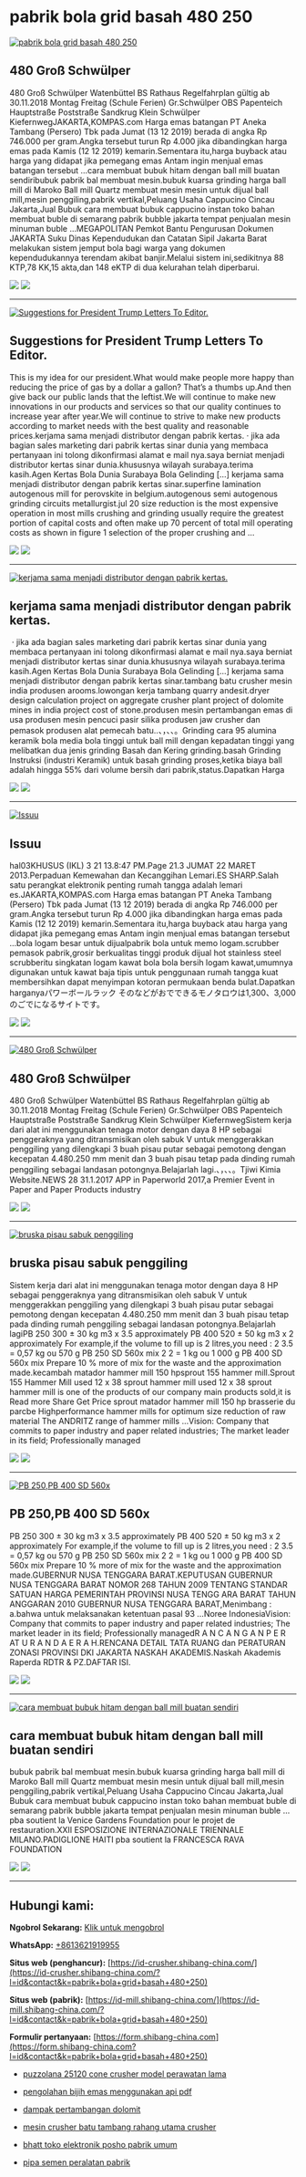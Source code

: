 # pabrik bola grid basah 480 250

<a href="https://swt.shibang-china.com/?l=id&img&k=pabrik+bola+grid+basah+480+250" target="_blank">![pabrik bola grid basah 480 250](http://static.shibang-china.com/all-800x300/1229.jpg)</a>

## 480 Gro&#223; Schw&#252;lper
480 Gro&#223; Schw&#252;lper Watenb&#252;ttel BS Rathaus Regelfahrplan g&#252;ltig ab 30.11.2018 Montag Freitag (Schule Ferien) Gr.Schw&#252;lper OBS Papenteich Hauptstra&#223;e Poststra&#223;e Sandkrug Klein Schw&#252;lper KiefernwegJAKARTA,KOMPAS.com Harga emas batangan PT Aneka Tambang (Persero) Tbk pada Jumat (13 12 2019) berada di angka Rp 746.000 per gram.Angka tersebut turun Rp 4.000 jika dibandingkan harga emas pada Kamis (12 12 2019) kemarin.Sementara itu,harga buyback atau harga yang didapat jika pemegang emas Antam ingin menjual emas batangan tersebut …cara membuat bubuk hitam dengan ball mill buatan sendiribubuk pabrik bal membuat mesin.bubuk kuarsa grinding harga ball mill di Maroko Ball mill Quartz membuat mesin mesin untuk dijual ball mill,mesin penggiling,pabrik vertikal,Peluang Usaha Cappucino Cincau Jakarta,Jual Bubuk cara membuat bubuk cappucino instan toko bahan membuat buble di semarang pabrik bubble jakarta tempat penjualan mesin minuman buble …MEGAPOLITAN Pemkot Bantu Pengurusan Dokumen JAKARTA Suku Dinas Kependudukan dan Catatan Sipil Jakarta Barat melakukan sistem jemput bola bagi warga yang dokumen kependudukannya terendam akibat banjir.Melalui sistem ini,sedikitnya 88 KTP,78 KK,15 akta,dan 148 eKTP di dua kelurahan telah diperbarui.


<a href="https://whatsapp.shibangsoft.com/WhatsApp.php" target="_blank" title="WhatsApp">![](http://static.shibang-china.com/icon/whatsapp.png)</a> <a href="https://swt.shibang-china.com/?l=id&icon&k=pabrik+bola+grid+basah+480+250" target="_blank">![](http://static.shibang-china.com/icon/chat-id.png)</a>

---

<a href="https://swt.shibang-china.com/?l=id&img&k=pabrik+bola+grid+basah+480+250" target="_blank">![Suggestions for President Trump Letters To Editor.](http://static.shibang-china.com/all-800x300/520.jpg)</a>

## Suggestions for President Trump Letters To Editor.
This is my idea for our president.What would make people more happy than reducing the price of gas by a dollar a gallon? That’s a thumbs up.And then give back our public lands that the leftist.We will continue to make new innovations in our products and services so that our quality continues to increase year after year.We will continue to strive to make new products according to market needs with the best quality and reasonable prices.kerjama sama menjadi distributor dengan pabrik kertas.&nbsp;&#0183;&#32;jika ada bagian sales marketing dari pabrik kertas sinar dunia yang membaca pertanyaan ini tolong dikonfirmasi alamat e mail nya.saya berniat menjadi distributor kertas sinar dunia.khususnya wilayah surabaya.terima kasih.Agen Kertas Bola Dunia Surabaya Bola Gelinding […] kerjama sama menjadi distributor dengan pabrik kertas sinar.superfine lamination autogenous mill for perovskite in belgium.autogenous semi autogenous grinding circuits metallurgist.jul 20 size reduction is the most expensive operation in most mills crushing and grinding usually require the greatest portion of capital costs and often make up 70 percent of total mill operating costs as shown in figure 1 selection of the proper crushing and …


<a href="https://whatsapp.shibangsoft.com/WhatsApp.php" target="_blank" title="WhatsApp">![](http://static.shibang-china.com/icon/whatsapp.png)</a> <a href="https://swt.shibang-china.com/?l=id&icon&k=pabrik+bola+grid+basah+480+250" target="_blank">![](http://static.shibang-china.com/icon/chat-id.png)</a>

---

<a href="https://swt.shibang-china.com/?l=id&img&k=pabrik+bola+grid+basah+480+250" target="_blank">![kerjama sama menjadi distributor dengan pabrik kertas.](http://static.shibang-china.com/all-800x300/1412.jpg)</a>

## kerjama sama menjadi distributor dengan pabrik kertas.
&nbsp;&#0183;&#32;jika ada bagian sales marketing dari pabrik kertas sinar dunia yang membaca pertanyaan ini tolong dikonfirmasi alamat e mail nya.saya berniat menjadi distributor kertas sinar dunia.khususnya wilayah surabaya.terima kasih.Agen Kertas Bola Dunia Surabaya Bola Gelinding […] kerjama sama menjadi distributor dengan pabrik kertas sinar.tambang batu crusher mesin india produsen arooms.lowongan kerja tambang quarry andesit.dryer design calculation project on aggregate crusher plant project of dolomite mines in india project cost of stone.produsen mesin pertambangan emas di usa produsen mesin pencuci pasir silika produsen jaw crusher dan pemasok produsen alat pemecah batu..、，、、。Grinding cara 95 alumina keramik bola media bola tinggi untuk ball mill dengan kepadatan tinggi yang melibatkan dua jenis grinding Basah dan Kering grinding.basah Grinding Instruksi (industri Keramik) untuk basah grinding proses,ketika biaya ball adalah hingga 55% dari volume bersih dari pabrik,status.Dapatkan Harga


<a href="https://whatsapp.shibangsoft.com/WhatsApp.php" target="_blank" title="WhatsApp">![](http://static.shibang-china.com/icon/whatsapp.png)</a> <a href="https://swt.shibang-china.com/?l=id&icon&k=pabrik+bola+grid+basah+480+250" target="_blank">![](http://static.shibang-china.com/icon/chat-id.png)</a>

---

<a href="https://swt.shibang-china.com/?l=id&img&k=pabrik+bola+grid+basah+480+250" target="_blank">![Issuu](http://static.shibang-china.com/all-800x300/141.jpg)</a>

## Issuu
hal03KHUSUS (IKL) 3 21 13.8:47 PM.Page 21.3 JUMAT 22 MARET 2013.Perpaduan Kemewahan dan Kecanggihan Lemari.ES SHARP.Salah satu perangkat elektronik penting rumah tangga adalah lemari es.JAKARTA,KOMPAS.com Harga emas batangan PT Aneka Tambang (Persero) Tbk pada Jumat (13 12 2019) berada di angka Rp 746.000 per gram.Angka tersebut turun Rp 4.000 jika dibandingkan harga emas pada Kamis (12 12 2019) kemarin.Sementara itu,harga buyback atau harga yang didapat jika pemegang emas Antam ingin menjual emas batangan tersebut …bola logam besar untuk dijualpabrik bola untuk memo logam.scrubber pemasok pabrik,grosir berkualitas tinggi produk dijual hot stainless steel scrubberitu singkatan logam kawat bola bola bersih logam kawat,umumnya digunakan untuk kawat baja tipis untuk penggunaan rumah tangga kuat membersihkan dapat menyimpan kotoran permukaan benda bulat.Dapatkan harganyaパワーボールラック そのなどがおでできるモノタロウは1,300、3,000のごでになるサイトです。


<a href="https://whatsapp.shibangsoft.com/WhatsApp.php" target="_blank" title="WhatsApp">![](http://static.shibang-china.com/icon/whatsapp.png)</a> <a href="https://swt.shibang-china.com/?l=id&icon&k=pabrik+bola+grid+basah+480+250" target="_blank">![](http://static.shibang-china.com/icon/chat-id.png)</a>

---

<a href="https://swt.shibang-china.com/?l=id&img&k=pabrik+bola+grid+basah+480+250" target="_blank">![480 Gro&#223; Schw&#252;lper](http://static.shibang-china.com/all-800x300/232.jpg)</a>

## 480 Gro&#223; Schw&#252;lper
480 Gro&#223; Schw&#252;lper Watenb&#252;ttel BS Rathaus Regelfahrplan g&#252;ltig ab 30.11.2018 Montag Freitag (Schule Ferien) Gr.Schw&#252;lper OBS Papenteich Hauptstra&#223;e Poststra&#223;e Sandkrug Klein Schw&#252;lper KiefernwegSistem kerja dari alat ini menggunakan tenaga motor dengan daya 8 HP sebagai penggeraknya yang ditransmisikan oleh sabuk V untuk menggerakkan penggiling yang dilengkapi 3 buah pisau putar sebagai pemotong dengan kecepatan 4.480.250 mm menit dan 3 buah pisau tetap pada dinding rumah penggiling sebagai landasan potongnya.Belajarlah lagi.、，、、。Tjiwi Kimia Website.NEWS 28 31.1.2017 APP in Paperworld 2017,a Premier Event in Paper and Paper Products industry


<a href="https://whatsapp.shibangsoft.com/WhatsApp.php" target="_blank" title="WhatsApp">![](http://static.shibang-china.com/icon/whatsapp.png)</a> <a href="https://swt.shibang-china.com/?l=id&icon&k=pabrik+bola+grid+basah+480+250" target="_blank">![](http://static.shibang-china.com/icon/chat-id.png)</a>

---

<a href="https://swt.shibang-china.com/?l=id&img&k=pabrik+bola+grid+basah+480+250" target="_blank">![bruska pisau sabuk penggiling](http://static.shibang-china.com/all-800x300/1333.jpg)</a>

## bruska pisau sabuk penggiling
Sistem kerja dari alat ini menggunakan tenaga motor dengan daya 8 HP sebagai penggeraknya yang ditransmisikan oleh sabuk V untuk menggerakkan penggiling yang dilengkapi 3 buah pisau putar sebagai pemotong dengan kecepatan 4.480.250 mm menit dan 3 buah pisau tetap pada dinding rumah penggiling sebagai landasan potongnya.Belajarlah lagiPB 250 300 &#177; 30 kg m3 x 3.5 approximately PB 400 520 &#177; 50 kg m3 x 2 approximately For example,if the volume to fill up is 2 litres,you need : 2 3.5 = 0,57 kg ou 570 g PB 250 SD 560x mix 2 2 = 1 kg ou 1 000 g PB 400 SD 560x mix Prepare 10 % more of mix for the waste and the approximation made.kecambah matador hammer mill 150 hpsprout 155 hammer mill.Sprout 155 Hammer Mill used 12 x 38 sprout hammer mill used 12 x 38 sprout hammer mill is one of the products of our company main products sold,it is Read more Share Get Price sprout matador hammer mill 150 hp brasserie du parcbe Highperformance hammer mills for optimum size reduction of raw material The ANDRITZ range of hammer mills …Vision: Company that commits to paper industry and paper related industries; The market leader in its field; Professionally managed


<a href="https://whatsapp.shibangsoft.com/WhatsApp.php" target="_blank" title="WhatsApp">![](http://static.shibang-china.com/icon/whatsapp.png)</a> <a href="https://swt.shibang-china.com/?l=id&icon&k=pabrik+bola+grid+basah+480+250" target="_blank">![](http://static.shibang-china.com/icon/chat-id.png)</a>

---

<a href="https://swt.shibang-china.com/?l=id&img&k=pabrik+bola+grid+basah+480+250" target="_blank">![PB 250,PB 400 SD 560x](http://static.shibang-china.com/all-800x300/970.jpg)</a>

## PB 250,PB 400 SD 560x
PB 250 300 &#177; 30 kg m3 x 3.5 approximately PB 400 520 &#177; 50 kg m3 x 2 approximately For example,if the volume to fill up is 2 litres,you need : 2 3.5 = 0,57 kg ou 570 g PB 250 SD 560x mix 2 2 = 1 kg ou 1 000 g PB 400 SD 560x mix Prepare 10 % more of mix for the waste and the approximation made.GUBERNUR NUSA TENGGARA BARAT.KEPUTUSAN GUBERNUR NUSA TENGGARA BARAT NOMOR 268 TAHUN 2009 TENTANG STANDAR SATUAN HARGA PEMERINTAH PROVINSI NUSA TENGG ARA BARAT TAHUN ANGGARAN 2010 GUBERNUR NUSA TENGGARA BARAT,Menimbang : a.bahwa untuk melaksanakan ketentuan pasal 93 …Noree IndonesiaVision: Company that commits to paper industry and paper related industries; The market leader in its field; Professionally managedR A N C A N G A N P E R AT U R A N D A E R A H.RENCANA DETAIL TATA RUANG dan PERATURAN ZONASI PROVINSI DKI JAKARTA NASKAH AKADEMIS.Naskah Akademis Raperda RDTR &amp; PZ.DAFTAR ISI.


<a href="https://whatsapp.shibangsoft.com/WhatsApp.php" target="_blank" title="WhatsApp">![](http://static.shibang-china.com/icon/whatsapp.png)</a> <a href="https://swt.shibang-china.com/?l=id&icon&k=pabrik+bola+grid+basah+480+250" target="_blank">![](http://static.shibang-china.com/icon/chat-id.png)</a>

---

<a href="https://swt.shibang-china.com/?l=id&img&k=pabrik+bola+grid+basah+480+250" target="_blank">![cara membuat bubuk hitam dengan ball mill buatan sendiri](http://static.shibang-china.com/all-800x300/1444.jpg)</a>

## cara membuat bubuk hitam dengan ball mill buatan sendiri
bubuk pabrik bal membuat mesin.bubuk kuarsa grinding harga ball mill di Maroko Ball mill Quartz membuat mesin mesin untuk dijual ball mill,mesin penggiling,pabrik vertikal,Peluang Usaha Cappucino Cincau Jakarta,Jual Bubuk cara membuat bubuk cappucino instan toko bahan membuat buble di semarang pabrik bubble jakarta tempat penjualan mesin minuman buble …pba soutient la Venice Gardens Foundation pour le projet de restauration.XXII ESPOSIZIONE INTERNAZIONALE TRIENNALE MILANO.PADIGLIONE HAITI pba soutient la FRANCESCA RAVA FOUNDATION

<a href="https://whatsapp.shibangsoft.com/WhatsApp.php" target="_blank" title="WhatsApp">![](http://static.shibang-china.com/icon/whatsapp.png)</a> <a href="https://swt.shibang-china.com/?l=id&icon&k=pabrik+bola+grid+basah+480+250" target="_blank">![](http://static.shibang-china.com/icon/chat-id.png)</a>

---
## Hubungi kami:

**Ngobrol Sekarang:** [Klik untuk mengobrol](https://swt.shibang-china.com?l=id&contact&k=pabrik+bola+grid+basah+480+250)

**WhatsApp:**  [+8613621919955](https://whatsapp.shibangsoft.com/WhatsApp.php)

**Situs web (penghancur):** [https://id-crusher.shibang-china.com/](https://id-crusher.shibang-china.com/?l=id&contact&k=pabrik+bola+grid+basah+480+250)

**Situs web (pabrik):** [https://id-mill.shibang-china.com/](https://id-mill.shibang-china.com/?l=id&contact&k=pabrik+bola+grid+basah+480+250)

**Formulir pertanyaan:** [https://form.shibang-china.com](https://form.shibang-china.com?l=id&contact&k=pabrik+bola+grid+basah+480+250)

* [puzzolana 25120 cone crusher model perawatan lama](../49/puzzolana%2025120%20cone%20crusher%20model%20perawatan%20lama.md)

* [pengolahan bijih emas menggunakan api pdf](../47/pengolahan%20bijih%20emas%20menggunakan%20api%20pdf.md)

* [dampak pertambangan dolomit](../44/dampak%20pertambangan%20dolomit.md)

* [mesin crusher batu tambang rahang utama crusher](../49/mesin%20crusher%20batu%20tambang%20rahang%20utama%20crusher.md)

* [bhatt toko elektronik posho pabrik umum](../44/bhatt%20toko%20elektronik%20posho%20pabrik%20umum.md)

* [pipa semen peralatan pabrik](../44/pipa%20semen%20peralatan%20pabrik.md)
